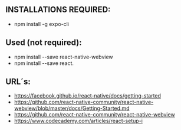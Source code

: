 ## INSTALLATIONS REQUIRED:
- npm install -g expo-cli

## Used (not required):
- npm install --save react-native-webview
- npm install --save react.

## URL´s:
- https://facebook.github.io/react-native/docs/getting-started
- https://github.com/react-native-community/react-native-webview/blob/master/docs/Getting-Started.md
- https://github.com/react-native-community/react-native-webview
- https://www.codecademy.com/articles/react-setup-i
